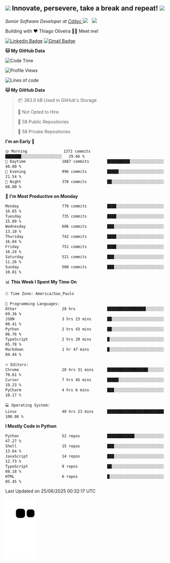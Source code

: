 <h2><img src="https://emojis.slackmojis.com/emojis/images/1531849430/4246/blob-sunglasses.gif?1531849430" width="30"/> Innovate, persevere, take a break and repeat! <img src="https://media.giphy.com/media/12oufCB0MyZ1Go/giphy.gif" width="50"></h2>
<img align='right' src="https://media.giphy.com/media/M9gbBd9nbDrOTu1Mqx/giphy.gif" width="230">
<p><em>Senior Software Developer at <a href="https://www.cditec.com.br/">Cditec
</a><img src="https://media.giphy.com/media/WUlplcMpOCEmTGBtBW/giphy.gif" width="30"> 
</em></p>



Building with ❤️ Thiago Oliveira 👋🏽 Meet me!

[![Linkedin Badge](https://img.shields.io/badge/-Thiago-blue?style=flat-square&logo=Linkedin&logoColor=white&link=https://www.linkedin.com/in/tgmarinho/)](https://www.linkedin.com/in/thiagoceconelo/) 
[![Gmail Badge](https://img.shields.io/badge/-thiceconelo@gmail.com-c14438?style=flat-square&logo=Gmail&logoColor=white&link=mailto:thiceconelo@gmail.com)](mailto:thiceconelo@gmail.com)

</em></p>

<!-- <span style="height ">
![Anurag's GitHub stats](https://github-readme-stats.vercel.app/api?username=arthurspk&show_icons=true&theme=tokyonight)
</span> -->

**🐱 My GitHub Data** 
<!--START_SECTION:waka-->
![Code Time](http://img.shields.io/badge/Code%20Time-3%2C291%20hrs%2025%20mins-blue)

![Profile Views](http://img.shields.io/badge/Profile%20Views-0-blue)

![Lines of code](https://img.shields.io/badge/From%20Hello%20World%20I%27ve%20Written-8.7%20million%20lines%20of%20code-blue)

**🐱 My GitHub Data** 

> 📦 383.0 kB Used in GitHub's Storage 
 > 
> 🚫 Not Opted to Hire
 > 
> 📜 58 Public Repositories 
 > 
> 🔑 58 Private Repositories 
 > 
**I'm an Early 🐤** 

```text
🌞 Morning                1372 commits        ███████░░░░░░░░░░░░░░░░░░   29.66 % 
🌆 Daytime                1887 commits        ██████████░░░░░░░░░░░░░░░   40.80 % 
🌃 Evening                996 commits         █████░░░░░░░░░░░░░░░░░░░░   21.54 % 
🌙 Night                  370 commits         ██░░░░░░░░░░░░░░░░░░░░░░░   08.00 % 
```
📅 **I'm Most Productive on Monday** 

```text
Monday                   770 commits         ████░░░░░░░░░░░░░░░░░░░░░   16.65 % 
Tuesday                  735 commits         ████░░░░░░░░░░░░░░░░░░░░░   15.89 % 
Wednesday                606 commits         ███░░░░░░░░░░░░░░░░░░░░░░   13.10 % 
Thursday                 742 commits         ████░░░░░░░░░░░░░░░░░░░░░   16.04 % 
Friday                   751 commits         ████░░░░░░░░░░░░░░░░░░░░░   16.24 % 
Saturday                 521 commits         ███░░░░░░░░░░░░░░░░░░░░░░   11.26 % 
Sunday                   500 commits         ███░░░░░░░░░░░░░░░░░░░░░░   10.81 % 
```


📊 **This Week I Spent My Time On** 

```text
🕑︎ Time Zone: America/Sao_Paulo

💬 Programming Languages: 
Other                    28 hrs              █████████████████░░░░░░░░   69.36 % 
JSON                     3 hrs 23 mins       ██░░░░░░░░░░░░░░░░░░░░░░░   08.41 % 
Python                   2 hrs 43 mins       ██░░░░░░░░░░░░░░░░░░░░░░░   06.76 % 
TypeScript               2 hrs 20 mins       █░░░░░░░░░░░░░░░░░░░░░░░░   05.78 % 
Markdown                 1 hr 47 mins        █░░░░░░░░░░░░░░░░░░░░░░░░   04.44 % 

🔥 Editors: 
Chrome                   28 hrs 31 mins      ██████████████████░░░░░░░   70.61 % 
Cursor                   7 hrs 45 mins       █████░░░░░░░░░░░░░░░░░░░░   19.23 % 
PyCharm                  4 hrs 6 mins        ███░░░░░░░░░░░░░░░░░░░░░░   10.17 % 

💻 Operating System: 
Linux                    40 hrs 23 mins      █████████████████████████   100.00 % 
```

**I Mostly Code in Python** 

```text
Python                   52 repos            ████████████░░░░░░░░░░░░░   47.27 % 
Shell                    15 repos            ███░░░░░░░░░░░░░░░░░░░░░░   13.64 % 
JavaScript               14 repos            ███░░░░░░░░░░░░░░░░░░░░░░   12.73 % 
TypeScript               9 repos             ██░░░░░░░░░░░░░░░░░░░░░░░   08.18 % 
HTML                     6 repos             █░░░░░░░░░░░░░░░░░░░░░░░░   05.45 % 
```




 Last Updated on 25/06/2025 00:32:17 UTC
<!--END_SECTION:waka-->

![Snake animation](https://github.com/rafaballerini/rafaballerini/blob/output/github-contribution-grid-snake.svg)


<!---
ceconelo/ceconelo is a ✨ special ✨ repository because its `README.md` (this file) appears on your GitHub profile.
You can click the Preview link to take a look at your changes.
--->
